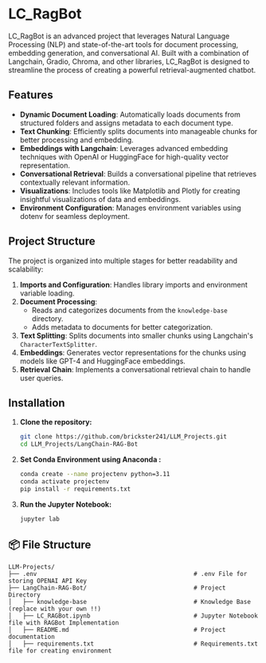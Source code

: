 # LC_RagBot

LC_RagBot is an advanced project that leverages Natural Language Processing (NLP) and state-of-the-art tools for document processing, embedding generation, and conversational AI. Built with a combination of Langchain, Gradio, Chroma, and other libraries, LC_RagBot is designed to streamline the process of creating a powerful retrieval-augmented chatbot.

## Features

- **Dynamic Document Loading**: Automatically loads documents from structured folders and assigns metadata to each document type.
- **Text Chunking**: Efficiently splits documents into manageable chunks for better processing and embedding.
- **Embeddings with Langchain**: Leverages advanced embedding techniques with OpenAI or HuggingFace for high-quality vector representation.
- **Conversational Retrieval**: Builds a conversational pipeline that retrieves contextually relevant information.
- **Visualizations**: Includes tools like Matplotlib and Plotly for creating insightful visualizations of data and embeddings.
- **Environment Configuration**: Manages environment variables using dotenv for seamless deployment.

## Project Structure

The project is organized into multiple stages for better readability and scalability:

1. **Imports and Configuration**: Handles library imports and environment variable loading.
2. **Document Processing**:
   - Reads and categorizes documents from the `knowledge-base` directory.
   - Adds metadata to documents for better categorization.
3. **Text Splitting**: Splits documents into smaller chunks using Langchain's `CharacterTextSplitter`.
4. **Embeddings**: Generates vector representations for the chunks using models like GPT-4 and HuggingFace embeddings.
5. **Retrieval Chain**: Implements a conversational retrieval chain to handle user queries.

## **Installation**

1. **Clone the repository:**
   ```bash
   git clone https://github.com/brickster241/LLM_Projects.git
   cd LLM_Projects/LangChain-RAG-Bot
   ```

2. **Set Conda Environment using Anaconda :** 
   ```bash
   conda create --name projectenv python=3.11
   conda activate projectenv
   pip install -r requirements.txt
   ```

3. **Run the Jupyter Notebook:**
     ```bash
     jupyter lab
     ```

## 📦 File Structure

```plaintext
LLM-Projects/
├── .env                                            # .env File for storing OPENAI API Key
├── LangChain-RAG-Bot/                              # Project Directory
│   ├── knowledge-base                              # Knowledge Base (replace with your own !!)
│   ├── LC_RAGBot.ipynb                             # Jupyter Notebook file with RAGBot Implementation
│   ├── README.md                                   # Project documentation
│   ├── requirements.txt                            # Requirements.txt file for creating environment
```

